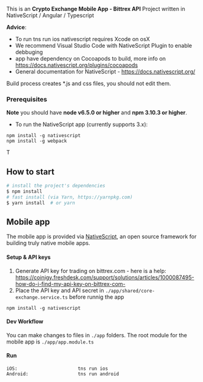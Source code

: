 
This is an **Crypto Exchange Mobile App - Bittrex API**  Project written in NativeScript / Angular / Typescript

  
**Advice**:
- To run tns run ios nativescript requires Xcode on osX
- We recommend Visual Studio Code with NativeScript Plugin to enable debbuging
- app have dependency on Cocoapods to build, more info on https://docs.nativescript.org/plugins/cocoapods
- General documentation for NativeScript - https://docs.nativescript.org/

Build process creates *.js and css files, you should not edit them.

### Prerequisites

**Note** you should have **node v6.5.0 or higher** and **npm 3.10.3 or higher**.

* To run the NativeScript app (currently supports 3.x):

```
npm install -g nativescript
npm install -g webpack
```
T
## How to start

```bash
# install the project's dependencies
$ npm install
# fast install (via Yarn, https://yarnpkg.com)
$ yarn install  # or yarn
```

## Mobile app

The mobile app is provided via [NativeScript](https://www.nativescript.org/), an open source framework for building truly native mobile apps.

#### Setup & API keys
1. Generate API key for trading on bittrex.com - here is a help: https://coinigy.freshdesk.com/support/solutions/articles/1000087495-how-do-i-find-my-api-key-on-bittrex-com-
2. Place the API key and API secret in `./app/shared/core-exchange.service.ts` before runnig the app
```
npm install -g nativescript 
```

#### Dev Workflow

You can make changes to files in `./app` folders.
The root module for the mobile app is `./app/app.module.ts`

#### Run

```
iOS:                      tns run ios
Android:                  tns run android
```
